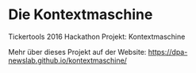 # Die Kontextmaschine
Tickertools 2016 Hackathon Projekt: Kontextmaschine

Mehr über dieses Projekt auf der Website: https://dpa-newslab.github.io/kontextmaschine/

